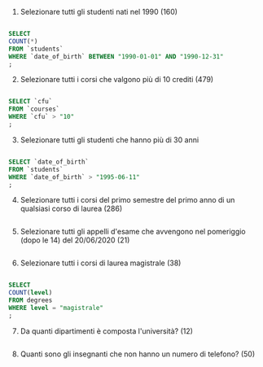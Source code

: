 1. Selezionare tutti gli studenti nati nel 1990 (160)

```SQL

SELECT
COUNT(*)
FROM `students`
WHERE `date_of_birth` BETWEEN "1990-01-01" AND "1990-12-31"
;

```

2. Selezionare tutti i corsi che valgono più di 10 crediti (479)

```SQL

SELECT `cfu`
FROM `courses`
WHERE `cfu` > "10"
;

```

3. Selezionare tutti gli studenti che hanno più di 30 anni

```SQL

SELECT `date_of_birth`
FROM `students`
WHERE `date_of_birth` > "1995-06-11"
;

```

4. Selezionare tutti i corsi del primo semestre del primo anno di
   un qualsiasi corso di laurea (286)

```SQL

```

5. Selezionare tutti gli appelli d'esame che avvengono nel pomeriggio (dopo le 14) del 20/06/2020 (21)

```SQL

```

6. Selezionare tutti i corsi di laurea magistrale (38)

```SQL

SELECT
COUNT(level)
FROM degrees
WHERE level = "magistrale"
;

```

7. Da quanti dipartimenti è composta l'università? (12)

```SQL

```

8. Quanti sono gli insegnanti che non hanno un numero di telefono? (50)

```SQL

```
